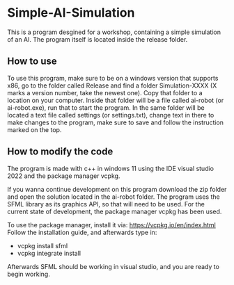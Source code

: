 # Simple-AI-Simulation
This is a program desgined for a workshop, containing a simple simulation of an AI. 
The program itself is located inside the release folder. 

## How to use
To use this program, make sure to be on a windows version that supports x86, go to the folder called Release and find a folder Simulation-XXXX (X marks a version number, take the newest one). Copy that folder to a location on your computer. Inside that folder will be a file called ai-robot (or ai-robot.exe), run that to start the program. In the same folder will be located a text file called settings (or settings.txt), change text in there to make changes to the program, make sure to save and follow the instruction marked on the top.

## How to modify the code
The program is made with c++ in windows 11 using the IDE visual studio 2022 and the package manager vcpkg. 

If you wanna continue development on this program download the zip folder and open the solution located in the ai-robot folder.
The program uses the SFML library as its graphics API, so that will need to be used. For the current state of development, the
package manager vcpkg has been used.

To use the package manager, install it via: https://vcpkg.io/en/index.html
Follow the installation guide, and afterwards type in:

- vcpkg install sfml
- vcpkg integrate install

Afterwards SFML should be working in visual studio, and you are ready to begin working. 

